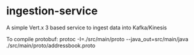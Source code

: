 # ingestion-service
A simple Vert.x 3 based service to ingest data into Kafka/Kinesis

To compile protobuf: protoc -I=./src/main/proto --java_out=src/main/java ./src/main/proto/addressbook.proto